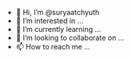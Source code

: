 - 👋 Hi, I’m @suryaatchyuth
- 👀 I’m interested in ...
- 🌱 I’m currently learning ...
- 💞️ I’m looking to collaborate on ...
- 📫 How to reach me ...

<!---
suryaatchyuth/suryaatchyuth is a ✨ special ✨ repository because its `README.md` (this file) appears on your GitHub profile.
You can click the Preview link to take a look at your changes.
--->

